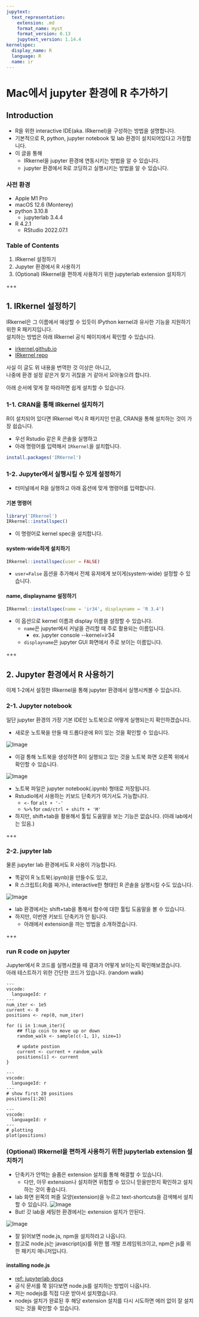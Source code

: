 ```yaml
---
jupytext:
  text_representation:
    extension: .md
    format_name: myst
    format_version: 0.13
    jupytext_version: 1.14.4
kernelspec:
  display_name: R
  language: R
  name: ir
---
```


# Mac에서 jupyter 환경에 R 추가하기
## Introduction
- R을 위한 interactive IDE(aka. IRkernel)을 구성하는 방법을 설명합니다.
- 기본적으로 R, python, jupyter notebook 및 lab 환경이 설치되어있다고 가정합니다.
- 이 글을 통해
  - IRkernel을 jupyter 환경에 연동시키는 방법을 알 수 있습니다.
  - jupyter 환경에서 R로 코딩하고 실행시키는 방법을 알 수 있습니다.

### 사전 환경
- Apple M1 Pro
- macOS 12.6 (Monterey)
- python 3.10.8
  - jupyterlab 3.4.4
- R 4.2.1
  - RStudio 2022.07.1

### Table of Contents
1. IRkernel 설정하기
2. Jupyter 환경에서 R 사용하기
3. (Optional) IRkernel을 편하게 사용하기 위한 jupyterlab extension 설치하기

+++

## 1. IRkernel 설정하기
IRkernel은 그 이름에서 예상할 수 있듯이 IPython kernel과 유사한 기능을 지원하기 위한 R 패키지입니다.  
설치하는 방법은 아래 IRkernel 공식 페이지에서 확인할 수 있습니다.
- [irkernel.github.io](https://irkernel.github.io/installation/)
- [IRkernel repo](https://github.com/IRkernel/IRkernel)

사실 이 글도 위 내용을 번역한 것 이상은 아니고,  
나중에 환경 설정 같은거 찾기 귀찮을 거 같아서 모아놓으려 합니다.

아래 순서에 맞게 잘 따라하면 쉽게 설치할 수 있습니다.

### 1-1. CRAN을 통해 IRkernel 설치하기
R이 설치되어 있다면 IRkernel 역시 R 패키지인 만큼, CRAN을 통해 설치하는 것이 가장 쉽습니다.
- 우선 Rstudio 같은 R 콘솔을 실행하고  
- 아래 명령어를 입력해서 `IRkernel`을 설치합니다.
```R
install.packages('IRKernel')
```

### 1-2. Jupyter에서 실행시킬 수 있게 설정하기
- 터미널에서 R을 실행하고 아래 옵션에 맞게 명령어를 입력합니다.

#### 기본 명령어
```R
library('IRkernel')  
IRkernel::installspec()
```
- 이 명령어로 kernel spec을 설치합니다. 

#### system-wide하게 설치하기
```R
IRkernel::installspec(user = FALSE) 
```
- `user=False` 옵션을 추가해서 전체 유저에게 보이게(system-wide) 설정할 수 있습니다.

#### name, displayname 설정하기
```R
IRkernel::installspec(name = 'ir34', displayname = 'R 3.4')
```
- 이 옵션으로 kernel 이름과 display 이름을 설정할 수 있습니다.
    - `name`은 jupyter에서 커널을 관리할 때 주로 활용되는 이름입니다.
        - ex. jupyter console --kernel=ir34
    - `displayname`은 jupyter GUI 화면에서 주로 보이는 이름입니다.

+++

## 2. Jupyter 환경에서 R 사용하기
이제 1-2에서 설정한 IRkernel을 통해 jupyter 환경에서 실행시켜볼 수 있습니다.

### 2-1. Jupyter notebook
일단 jupyter 환경의 가장 기본 IDE인 노트북으로 어떻게 실행되는지 확인하겠습니다.

- 새로운 노트북을 만들 때 드롭다운에 R이 있는 것을 확인할 수 있습니다.

![Image](./pics/create_notebook_with_R_kernel.png)

- 이걸 통해 노트북을 생성하면 R이 실행되고 있는 것을 노트북 화면 오른쪽 위에서 확인할 수 있습니다.

![Image](./pics/execute_R_jupyter_notebook.png)

- 노트북 파일은 jupyter notebook(.ipynb) 형태로 저장됩니다.
- Rstudio에서 사용하는 키보드 단축키가 여기서도 가능합니다.
  - `<-` for `alt + '-'`
  - `%>%` for `cmd/ctrl + shift + 'M'`
- 하지만, shift+tab을 활용해서 툴팁 도움말을 보는 기능은 없습니다. (아래 lab에서는 있음.)

+++

### 2-2. jupyter lab
물론 jupyter lab 환경에서도 R 사용이 가능합니다.

- 똑같이 R 노트북(.ipynb)을 만들수도 있고,
- R 스크립트(.R)를 짜거나, interactive한 형태인 R 콘솔을 실행시킬 수도 있습니다.

![Image](./pics/create_notebook_with_R_kernel_lab.png)

- lab 환경에서는 shift+tab을 통해서 함수에 대한 툴팁 도움말을 볼 수 있습니다.
- 하지만, 이번엔 키보드 단축키가 안 됩니다.
    - 아래에서 extension을 까는 방법을 소개하겠습니다.

+++

### run R code on jupyter

Jupyter에서 R 코드를 실행시켰을 때 결과가 어떻게 보이는지 확인해보겠습니다.  
아래 테스트하기 위한 간단한 코드가 있습니다. (random walk)

```{code-cell} r
---
vscode:
  languageId: r
---
num_iter <- 1e5
current <- 0
positions <- rep(0, num_iter)

for (i in 1:num_iter){
    ## flip coin to move up or down
    random_walk <- sample(c(-1, 1), size=1)
    
    # update postion
    current <- current + random_walk
    positions[i] <- current
}
```

```{code-cell} r
---
vscode:
  languageId: r
---
# show first 20 positions
positions[1:20]
```

```{code-cell} r
---
vscode:
  languageId: r
---
# plotting
plot(positions)
```

### (Optional) IRkernel을 편하게 사용하기 위한 jupyterlab extension 설치하기
- 단축키가 안먹는 슬픔은 extension 설치를 통해 해결할 수 있습니다.
  - 다만, 아무 extension나 설치하면 위험할 수 있으니 믿을만한지 확인하고 설치하는 것이 좋습니다.
- lab 화면 왼쪽의 퍼즐 모양(extension)을 누르고 text-shortcuts을 검색해서 설치할 수 있습니다.
![Image](pics/search_jupyterlab_extension.png)
- But! 갓 lab을 세팅한 환경에서는 extension 설치가 안된다.

![Image](pics/error_msg_for_npm.png)

- 잘 읽어보면 node.js, npm을 설치하라고 나옵니다.
- 참고로 node.js는 javascript(js)를 위한 웹 개발 프레임워크이고, npm은 js를 위한 패키지 매니저입니다.

#### installing node.js
- [ref: jupyterlab docs](https://jupyterlab.readthedocs.io/en/stable/user/extensions.html)
- 공식 문서를 쭉 읽다보면 node.js를 설치하는 방법이 나옵니다.
- 저는 nodejs를 직접 다운 받아서 설치했습니다.
- nodejs 설치가 완료된 후 해당 extension 설치를 다시 시도하면 에러 없이 잘 설치되는 것을 확인할 수 있습니다.
